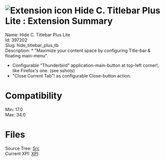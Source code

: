 # ![Extension icon](https://addons.thunderbird.net/user-media/addon_icons/397/397202-64.png?modified=1407022347) Hide C. Titlebar Plus Lite : Extension Summary

Name: Hide C. Titlebar Plus Lite  
Id: 397202  
Slug: hide_titlebar_plus_tb  
Description: * "Maximize your content space by configuring Title-bar &amp; floating main-menu". 
* Configurable "Thunderbird" application-main-button at top-left corner!, like Firefox's one. (see sshots)
* "Close Current Tab"! as configurable Close-button action.
  

# Compatibility
Min: 17.0  
Max: 34.0  

# Files

Source Tree: [Src](C:/Dev/Thunderbird/ThunderKdB/xall/xOther/397202-hide_titlebar_plus_tb/src)  
Current XPI: [XPI](C:/Dev/Thunderbird/ThunderKdB/xall/xOther/397202-hide_titlebar_plus_tb/xpi)  



